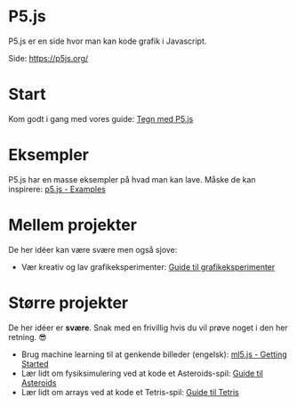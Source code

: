 # P5.js

P5.js er en side hvor man kan kode grafik i Javascript.

Side: https://p5js.org/


# Start

Kom godt i gang med vores guide: [Tegn med P5.js](https://raw.githubusercontent.com/DatalogiForAlle/greencity/master/p5js/worksheets_p5js_nocopy.pdf)


# Eksempler

P5.js har en masse eksempler på hvad man kan lave. Måske de kan inspirere: [p5.js - Examples](https://p5js.org/examples/)


# Mellem projekter

De her idéer kan være svære men også sjove:

- Vær kreativ og lav grafikeksperimenter: [Guide til grafikeksperimenter](grafikeksperimenter-guide.md)


# Større projekter

De her idéer er **svære**. Snak med en frivillig hvis du vil prøve noget i den her retning. 😎

- Brug machine learning til at genkende billeder (engelsk): [ml5.js - Getting Started](https://docs.ml5js.org/)
- Lær lidt om fysiksimulering ved at kode et Asteroids-spil: [Guide til Asteroids](asteroids-guide.md)
- Lær lidt om arrays ved at kode et Tetris-spil: [Guide til Tetris](tetris-guide.md)
